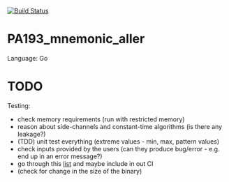 [![Build Status](https://travis-ci.com/quapka/PA193_mnemonic_aller.svg?branch=master)](https://travis-ci.com/quapka/PA193_mnemonic_aller)

PA193_mnemonic_aller
====================

Language: Go


TODO
====

Testing:
- check memory requirements (run with restricted memory)
- reason about side-channels and constant-time algorithms (is there any leakage?)
- (TDD) unit test everything (extreme values - min, max, pattern values)
- check inputs provided by the users (can they produce bug/error - e.g. end up in an error message?)
- go through this [list](https://github.com/mre/awesome-static-analysis#go) and maybe include in out CI
- (check for change in the size of the binary)
